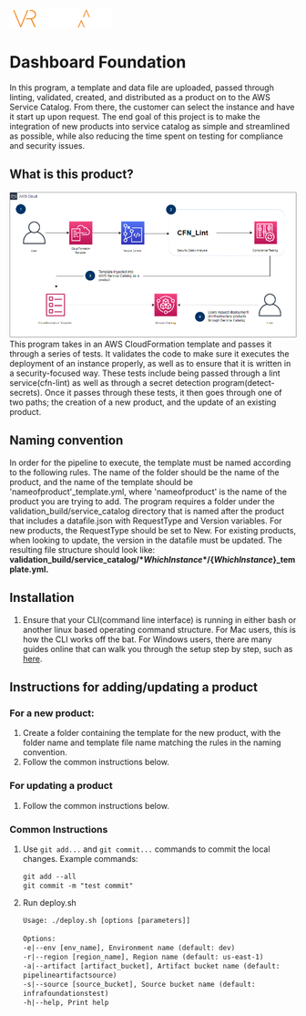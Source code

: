 ![VRLogo](src/Images/vr-logo.png)
# **Dashboard Foundation**
In this program, a template and data file are uploaded, passed through linting, validated, created, and distributed as a product on to the AWS Service Catalog. From there, the customer can select the instance and have it start up upon request. The end goal of this project is to make the integration of new products into service catalog as simple and streamlined as possible, while also reducing the time spent on testing for compliance and security issues.
## **What is this product?**
![SolutionImage](src/Images/Flowchart.png)
This program takes in an AWS CloudFormation template and passes it through a series of tests. It validates the code to make sure it executes the deployment of an instance properly, as well as to ensure that it is written in a security-focused way. These tests include being passed through a lint service(cfn-lint) as well as through a secret detection program(detect-secrets). Once it passes through these tests, it then goes through one of two paths; the creation of a new product, and the update of an existing product.
## **Naming convention**
In order for the pipeline to execute, the template must be named according to the following rules. The name of the folder should be the name of the product, and the name of the template should be 'nameofproduct'_template.yml, where 'nameofproduct' is the name of the product you are trying to add. The program requires a folder under the validation_build/service_catalog directory that is named after the product that includes a datafile.json with RequestType and Version variables. For new products, the RequestType should be set to New. For existing products, when looking to update, the version in the datafile must be updated. The resulting file structure should look like:  
**validation_build/service_catalog/${*WhichInstance*}/${*WhichInstance*}_template.yml.**

## **Installation** ##
1. Ensure that your CLI(command line interface) is running in either bash or another linux based operating command structure. For Mac users, this is how the CLI works off the bat. For Windows users, there are many guides online that can walk you through the setup step by step, such as [here](https://www.howtogeek.com/249966/how-to-install-and-use-the-linux-bash-shell-on-windows-10/).

## **Instructions for adding/updating a product**

### For a new product:
1. Create a folder containing the template for the new product, with the folder name and template file name matching the rules in the naming convention. 
2. Follow the common instructions below.

### For updating a product
1. Follow the common instructions below.

### Common Instructions

1. Use `git add...` and `git commit...` commands to commit the local changes.  Example commands:
   ```
   git add --all
   git commit -m "test commit"

2. Run deploy.sh

    ```
    Usage: ./deploy.sh [options [parameters]]

    Options:
    -e|--env [env_name], Environment name (default: dev)
    -r|--region [region_name], Region name (default: us-east-1)
    -a|--artifact [artifact_bucket], Artifact bucket name (default: pipelineartifactsource)
    -s|--source [source_bucket], Source bucket name (default: infrafoundationstest)
    -h|--help, Print help
